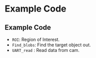 # Example Code

## Example Code

* `ROI`: Region of Interest.
* `Find_blobs`: Find the target object out.
* `UART_read` : Read data from cam.
